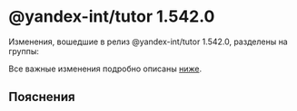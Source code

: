 # @yandex-int/tutor 1.542.0

<!-- ЧЕЛОВЕЧЕСКОЕ ВСТУПЛЕНИЕ -->

Изменения, вошедшие в релиз @yandex-int/tutor 1.542.0, разделены на группы:

Все важные изменения подробно описаны [ниже](#Пояснения).

## Пояснения

